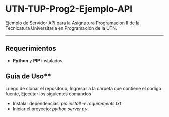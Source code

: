# UTN-TUP-Prog2-Ejemplo-API
Ejemplo de Servidor API para la Asignatura Programacion II de la Tecnicatura Universitaria en Programación de la UTN.

**************************

## Requerimientos
 - **Python** y **PIP** instalados

## Guia de Uso**
Luego de clonar el repositorio, Ingresar a la carpeta que contiene el codigo fuente, Ejecutar los siguientes comandos

 - Instalar dependencias: *pip install -r requirements.txt*
 - Iniciar el proyecto: *python server.py*
